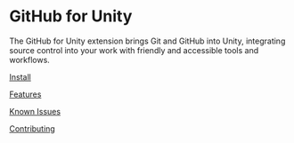 # GitHub for Unity

The GitHub for Unity extension brings Git and GitHub into Unity, integrating source control into your work with friendly and accessible tools and workflows.

[Install](docs/install.md)

[Features](docs/features.md)

[Known Issues](docs/known-issues.md)

[Contributing](docs/contributing/install.md)
